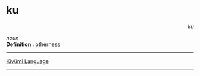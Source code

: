 
# ku

<div align="right"><i>ku</i></div>

*noun*  
**Definition :** otherness  

---

[Kivümi Language](../README.md)

---
